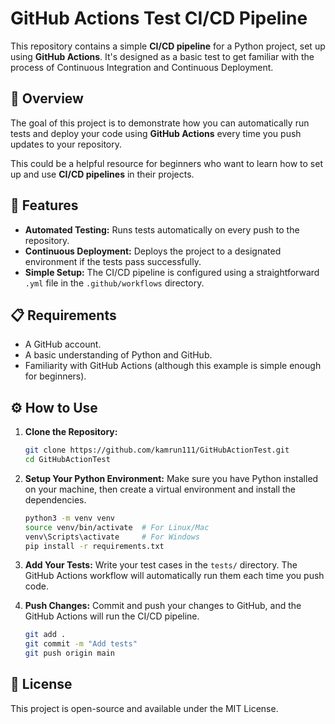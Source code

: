 # GitHub Actions Test CI/CD Pipeline

This repository contains a simple **CI/CD pipeline** for a Python project, set up using **GitHub Actions**. It's designed as a basic test to get familiar with the process of Continuous Integration and Continuous Deployment.

## 🚀 Overview

The goal of this project is to demonstrate how you can automatically run tests and deploy your code using **GitHub Actions** every time you push updates to your repository.

This could be a helpful resource for beginners who want to learn how to set up and use **CI/CD pipelines** in their projects.

## 🔧 Features

- **Automated Testing:** Runs tests automatically on every push to the repository.
- **Continuous Deployment:** Deploys the project to a designated environment if the tests pass successfully.
- **Simple Setup:** The CI/CD pipeline is configured using a straightforward `.yml` file in the `.github/workflows` directory.

## 📋 Requirements

- A GitHub account.
- A basic understanding of Python and GitHub.
- Familiarity with GitHub Actions (although this example is simple enough for beginners).

## ⚙️ How to Use

1. **Clone the Repository:**

   ```bash
   git clone https://github.com/kamrun111/GitHubActionTest.git
   cd GitHubActionTest
   ```

2. **Setup Your Python Environment:**
   Make sure you have Python installed on your machine, then create a virtual environment and install the dependencies.

   ```bash
   python3 -m venv venv
   source venv/bin/activate  # For Linux/Mac
   venv\Scripts\activate     # For Windows
   pip install -r requirements.txt
   ```

3. **Add Your Tests:**
   Write your test cases in the `tests/` directory. The GitHub Actions workflow will automatically run them each time you push code.

4. **Push Changes:**
   Commit and push your changes to GitHub, and the GitHub Actions will run the CI/CD pipeline.

   ```bash
   git add .
   git commit -m "Add tests"
   git push origin main
   ```

## 📜 License

This project is open-source and available under the MIT License.


